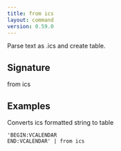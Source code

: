 ```yaml
---
title: from ics
layout: command
version: 0.59.0
---
```


Parse text as .ics and create table.

## Signature

from ics 

## Examples

Converts ics formatted string to table
```shell
'BEGIN:VCALENDAR
END:VCALENDAR' | from ics
```

